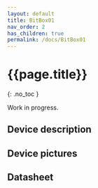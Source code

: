 ```yaml
---
layout: default
title: BitBox01
nav_order: 2
has_children: true
permalink: /docs/BitBox01
---
```


# {{page.title}}
{: .no_toc }

Work in progress.

## Device description




## Device pictures



## Datasheet
